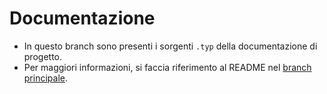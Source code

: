 # Documentazione

- In questo branch sono presenti i sorgenti `.typ` della documentazione di progetto.
- Per maggiori informazioni, si faccia riferimento al README nel [branch principale](https://github.com/overture-unipd/docs).

